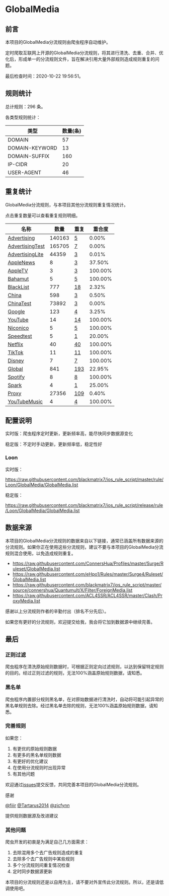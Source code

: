 # GlobalMedia

## 前言

本项目的GlobalMedia分流规则由爬虫程序自动维护。

定时爬取互联网上开源的GlobalMedia分流规则，将其进行清洗、去重、合并、优化后，形成单一的分流规则文件，旨在解决引用大量外部规则造成规则重复的问题。



最后检查时间：2020-10-22 19:56:51。

## 规则统计

总计规则：296 条。

各类型规则统计：

| 类型 | 数量(条) |
| ---- | ---- |
| DOMAIN | 57 |
| DOMAIN-KEYWORD | 13 |
| DOMAIN-SUFFIX | 160 |
| IP-CIDR | 20 |
| USER-AGENT | 46 |
## 重复统计

GlobalMedia分流规则，与本项目其他分流规则重复情况统计。

点击重复数量可以查看重复规则明细。

| 名称 | 数量 | 重复 | 重合度 |
| ---- | ---- | ---- | ------ |
|  [Advertising](https://github.com/blackmatrix7/ios_rule_script/tree/master/rule/Loon/Advertising)    | 140163   | [5](https://github.com/blackmatrix7/ios_rule_script/tree/master/rule/Loon/GlobalMedia/Repeat/Advertising.list)   |   0.00%  |
|  [AdvertisingTest](https://github.com/blackmatrix7/ios_rule_script/tree/master/rule/Loon/AdvertisingTest)    | 165705   | [7](https://github.com/blackmatrix7/ios_rule_script/tree/master/rule/Loon/GlobalMedia/Repeat/AdvertisingTest.list)   |   0.00%  |
|  [AdvertisingLite](https://github.com/blackmatrix7/ios_rule_script/tree/master/rule/Loon/AdvertisingLite)    | 44359   | [3](https://github.com/blackmatrix7/ios_rule_script/tree/master/rule/Loon/GlobalMedia/Repeat/AdvertisingLite.list)   |   0.01%  |
|  [AppleNews](https://github.com/blackmatrix7/ios_rule_script/tree/master/rule/Loon/AppleNews)    | 8   | [3](https://github.com/blackmatrix7/ios_rule_script/tree/master/rule/Loon/GlobalMedia/Repeat/AppleNews.list)   |   37.50%  |
|  [AppleTV](https://github.com/blackmatrix7/ios_rule_script/tree/master/rule/Loon/AppleTV)    | 3   | [3](https://github.com/blackmatrix7/ios_rule_script/tree/master/rule/Loon/GlobalMedia/Repeat/AppleTV.list)   |   100.00%  |
|  [Bahamut](https://github.com/blackmatrix7/ios_rule_script/tree/master/rule/Loon/Bahamut)    | 5   | [5](https://github.com/blackmatrix7/ios_rule_script/tree/master/rule/Loon/GlobalMedia/Repeat/Bahamut.list)   |   100.00%  |
|  [BlackList](https://github.com/blackmatrix7/ios_rule_script/tree/master/rule/Loon/BlackList)    | 777   | [18](https://github.com/blackmatrix7/ios_rule_script/tree/master/rule/Loon/GlobalMedia/Repeat/BlackList.list)   |   2.32%  |
|  [China](https://github.com/blackmatrix7/ios_rule_script/tree/master/rule/Loon/China)    | 598   | [3](https://github.com/blackmatrix7/ios_rule_script/tree/master/rule/Loon/GlobalMedia/Repeat/China.list)   |   0.50%  |
|  [ChinaTest](https://github.com/blackmatrix7/ios_rule_script/tree/master/rule/Loon/ChinaTest)    | 73892   | [3](https://github.com/blackmatrix7/ios_rule_script/tree/master/rule/Loon/GlobalMedia/Repeat/ChinaTest.list)   |   0.00%  |
|  [Google](https://github.com/blackmatrix7/ios_rule_script/tree/master/rule/Loon/Google)    | 123   | [4](https://github.com/blackmatrix7/ios_rule_script/tree/master/rule/Loon/GlobalMedia/Repeat/Google.list)   |   3.25%  |
|  [YouTube](https://github.com/blackmatrix7/ios_rule_script/tree/master/rule/Loon/YouTube)    | 14   | [14](https://github.com/blackmatrix7/ios_rule_script/tree/master/rule/Loon/GlobalMedia/Repeat/YouTube.list)   |   100.00%  |
|  [Niconico](https://github.com/blackmatrix7/ios_rule_script/tree/master/rule/Loon/Niconico)    | 5   | [5](https://github.com/blackmatrix7/ios_rule_script/tree/master/rule/Loon/GlobalMedia/Repeat/Niconico.list)   |   100.00%  |
|  [Speedtest](https://github.com/blackmatrix7/ios_rule_script/tree/master/rule/Loon/Speedtest)    | 5   | [1](https://github.com/blackmatrix7/ios_rule_script/tree/master/rule/Loon/GlobalMedia/Repeat/Speedtest.list)   |   20.00%  |
|  [Netflix](https://github.com/blackmatrix7/ios_rule_script/tree/master/rule/Loon/Netflix)    | 40   | [40](https://github.com/blackmatrix7/ios_rule_script/tree/master/rule/Loon/GlobalMedia/Repeat/Netflix.list)   |   100.00%  |
|  [TikTok](https://github.com/blackmatrix7/ios_rule_script/tree/master/rule/Loon/TikTok)    | 11   | [11](https://github.com/blackmatrix7/ios_rule_script/tree/master/rule/Loon/GlobalMedia/Repeat/TikTok.list)   |   100.00%  |
|  [Disney](https://github.com/blackmatrix7/ios_rule_script/tree/master/rule/Loon/Disney)    | 7   | [7](https://github.com/blackmatrix7/ios_rule_script/tree/master/rule/Loon/GlobalMedia/Repeat/Disney.list)   |   100.00%  |
|  [Global](https://github.com/blackmatrix7/ios_rule_script/tree/master/rule/Loon/Global)    | 841   | [193](https://github.com/blackmatrix7/ios_rule_script/tree/master/rule/Loon/GlobalMedia/Repeat/Global.list)   |   22.95%  |
|  [Spotify](https://github.com/blackmatrix7/ios_rule_script/tree/master/rule/Loon/Spotify)    | 8   | [8](https://github.com/blackmatrix7/ios_rule_script/tree/master/rule/Loon/GlobalMedia/Repeat/Spotify.list)   |   100.00%  |
|  [Spark](https://github.com/blackmatrix7/ios_rule_script/tree/master/rule/Loon/Spark)    | 4   | [1](https://github.com/blackmatrix7/ios_rule_script/tree/master/rule/Loon/GlobalMedia/Repeat/Spark.list)   |   25.00%  |
|  [Proxy](https://github.com/blackmatrix7/ios_rule_script/tree/master/rule/Loon/Proxy)    | 27356   | [109](https://github.com/blackmatrix7/ios_rule_script/tree/master/rule/Loon/GlobalMedia/Repeat/Proxy.list)   |   0.40%  |
|  [YouTubeMusic](https://github.com/blackmatrix7/ios_rule_script/tree/master/rule/Loon/YouTubeMusic)    | 4   | [4](https://github.com/blackmatrix7/ios_rule_script/tree/master/rule/Loon/GlobalMedia/Repeat/YouTubeMusic.list)   |   100.00%  |
## 配置说明

实时版：爬虫程序定时更新，更新频率高，能尽快同步数据源变化

稳定版：不定时手动更新，更新频率低，稳定性好

### Loon 
实时版：

https://raw.githubusercontent.com/blackmatrix7/ios_rule_script/master/rule/Loon/GlobalMedia/GlobalMedia.list

稳定版：

https://raw.githubusercontent.com/blackmatrix7/ios_rule_script/release/rule/Loon/GlobalMedia/GlobalMedia.list

## 数据来源

本项目的GlobalMedia分流规则的数据来自以下链接，通常已涵盖所有数据来源的分流规则。如果你正在使用这些分流规则，建议不要与本项目的GlobalMedia分流规则混合使用，以免造成规则重复。

- https://raw.githubusercontent.com/ConnersHua/Profiles/master/Surge/Ruleset/GlobalMedia.list
- https://raw.githubusercontent.com/eHpo1/Rules/master/Surge4/Ruleset/GlobalMedia.list
- https://raw.githubusercontent.com/blackmatrix7/ios_rule_script/master/source/connershua/Quantumult/X/Filter/ForeignMedia.list
- https://raw.githubusercontent.com/ACL4SSR/ACL4SSR/master/Clash/ProxyMedia.list


感谢以上分流规则作者的辛勤付出（排名不分先后）。

如果您有更好的分流规则，欢迎提交给我，我会将它加到数据源中继续完善。

## 最后

### 正则过滤

爬虫程序在清洗原始规则数据时，可根据正则定向过滤规则，以达到保留特定规则的目的。经过正则过滤的规则，无法100%涵盖原始规则数据，请知悉。

### 黑名单

爬虫程序内置部分规则黑名单，在对原始数据进行清洗时，自动将可能引起异常的黑名单规则去除。经过黑名单去除的规则，无法100%涵盖原始规则数据，请知悉。

### 完善规则

如果您：

1. 有更优的原始规则数据
2. 有更多的黑名单规则数据
3. 有更好的优化建议
4. 在使用分流规则时出现异常
5. 有其他问题

欢迎通过[issues](https://github.com/blackmatrix7/ios_rule_script/issues/new)提交反馈，共同完善本项目的GlobalMedia分流规则。

感谢

[@fiiir](https://github.com/fiiir) [@Tartarus2014](https://github.com/Tartarus2014) [@zjcfynn](https://github.com/zjcfynn) 

提供规则数据源及改进建议

### 其他问题

爬虫开发的初衷是为满足自己几方面需求：

1. 去除混用多个去广告规则造成的重复
2. 去除多个去广告规则中某些规则
3. 多个分流规则间重复情况检查
4. 定时同步数据源更新

本项目的分流规则还是以自用为主，请不要对外宣传此分流规则。所以，还是请低调使用吧。